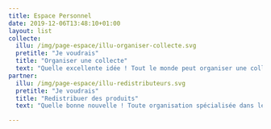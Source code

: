 ```yaml
---
title: Espace Personnel
date: 2019-12-06T13:48:10+01:00
layout: list
collecte:
  illu: /img/page-espace/illu-organiser-collecte.svg
  pretitle: "Je voudrais"
  title: "Organiser une collecte"
  text: "Quelle excellente idée ! Tout le monde peut organiser une collecte avec Règles Élémentaires. Il vous suffit de vous inscrire ici-même, en moins de 5 minutes top chrono."
partner:
  illu: /img/page-espace/illu-redistributeurs.svg
  pretitle: "Je voudrais"
  title: "Redistribuer des produits"
  text: "Quelle bonne nouvelle ! Toute organisation spécialisée dans le sans-abrisme, la réinsertion et la lutte contre l’exclusion peut nous faire part de ses besoins et soumettre une demande de partenariat juste ici afin de bénéficier de nos produits."

---
```

